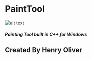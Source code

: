 # PaintTool

![alt text](https://i.imgur.com/fYQH2QR.png)

##### Painting Tool built in C++ for Windows

## Created By Henry Oliver
